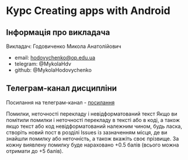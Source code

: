 # Курс Creating apps with Android

## Інформація про викладача
Викладач: Годовиченко Микола Анатолійович
- email: hodovychenko@op.edu.ua
- telegram: @MykolaHdv
- github: @MykolaHodovychenko

## Телеграм-канал дисципліни
Посилання на телеграм-канал - [посилання](https://t.me/+K88dwO-GtytlMTZi)

Помилки, неточності перекладу і невідформатований текст
Якщо ви помітили помилки і неточності перекладу в тексті або в коді, а також якщо текст або код невідформатований належним чином, будь ласка, створіть новий пост в розділі Issues із зазначенням місця, де ви знайшли помилку або неточність, а також вкажіть своє прізвище. За кожну виявлену помилку буде нараховано +0.5 балів (всього можна отримати до +5 балів).
